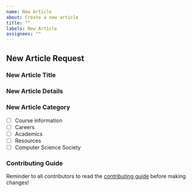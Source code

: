 ```yaml
---
name: New Article
about: Create a new article
title: ""
labels: New Article
assignees: ""
---
```


## New Article Request

### New Article Title

<!-- Put a title here for your new article -->

### New Article Details

<!-- Explain what should be in this article -->

### New Article Category

<!-- Check ONE box, [x], to select where your article should be categorized-->

-   [ ] Course information
-   [ ] Careers
-   [ ] Academics
-   [ ] Resources
-   [ ] Computer Science Society

### Contributing Guide

<!-- no need to change this section, this is only to help new contributors -->

Reminder to all contributors to read the [contributing guide](https://uwindsorcss.github.io/wiki/resources/guides/contributing) before making changes!
